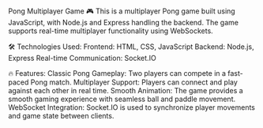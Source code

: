 Pong Multiplayer Game 🎮
This is a multiplayer Pong game built using JavaScript, with Node.js and Express handling the backend. The game supports real-time multiplayer functionality using WebSockets.

🛠️ Technologies Used:
Frontend: HTML, CSS, JavaScript
Backend: Node.js, Express
Real-time Communication: Socket.IO

🔥 Features:
Classic Pong Gameplay: Two players can compete in a fast-paced Pong match.
Multiplayer Support: Players can connect and play against each other in real time.
Smooth Animation: The game provides a smooth gaming experience with seamless ball and paddle movement.
WebSocket Integration: Socket.IO is used to synchronize player movements and game state between clients.
